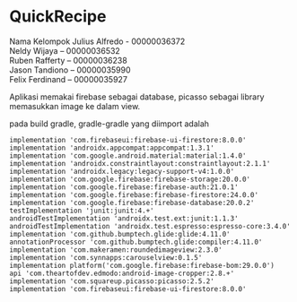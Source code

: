 # QuickRecipe

Nama Kelompok
Julius Alfredo - 00000036372<br>
Neldy Wijaya – 00000036532<br>
Ruben Rafferty – 00000036238<br>
Jason Tandiono – 00000035990<br>
Felix Ferdinand – 00000035927<br>

Aplikasi memakai firebase sebagai database, picasso sebagai library memasukkan image ke dalam view.

pada build gradle, gradle-gradle yang diimport adalah

    implementation 'com.firebaseui:firebase-ui-firestore:8.0.0'
    implementation 'androidx.appcompat:appcompat:1.3.1'
    implementation 'com.google.android.material:material:1.4.0'
    implementation 'androidx.constraintlayout:constraintlayout:2.1.1'
    implementation 'androidx.legacy:legacy-support-v4:1.0.0'
    implementation 'com.google.firebase:firebase-storage:20.0.0'
    implementation 'com.google.firebase:firebase-auth:21.0.1'
    implementation 'com.google.firebase:firebase-firestore:24.0.0'
    implementation 'com.google.firebase:firebase-database:20.0.2'
    testImplementation 'junit:junit:4.+'
    androidTestImplementation 'androidx.test.ext:junit:1.1.3'
    androidTestImplementation 'androidx.test.espresso:espresso-core:3.4.0'
    implementation 'com.github.bumptech.glide:glide:4.11.0'
    annotationProcessor 'com.github.bumptech.glide:compiler:4.11.0'
    implementation 'com.makeramen:roundedimageview:2.3.0'
    implementation 'com.synnapps:carouselview:0.1.5'
    implementation platform('com.google.firebase:firebase-bom:29.0.0')
    api 'com.theartofdev.edmodo:android-image-cropper:2.8.+'
    implementation 'com.squareup.picasso:picasso:2.5.2'
    implementation 'com.firebaseui:firebase-ui-firestore:8.0.0'
